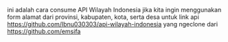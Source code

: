 ini adalah cara consume API Wilayah Indonesia jika kita ingin menggunakan form alamat dari provinsi, kabupaten, kota, serta desa
untuk link api https://github.com/Ibnu030303/api-wilayah-indonesia yang ngeclone dari https://github.com/emsifa
